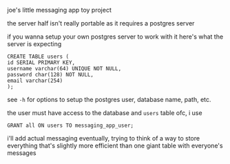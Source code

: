 joe's little messaging app toy project

the server half isn't really portable as it requires a postgres server

if you wanna setup your own postgres server to work with it here's what the server is expecting

```
CREATE TABLE users (
id SERIAL PRIMARY KEY,
username varchar(64) UNIQUE NOT NULL,
password char(128) NOT NULL,
email varchar(254)
);
```

see `-h` for options to setup the postgres user, database name, path, etc.

the user must have access to the database and `users` table ofc, i use 

```
GRANT all ON users TO messaging_app_user;
```

i'll add actual messaging eventually, trying to think of a way to store everything that's slightly more efficient than one giant table with everyone's messages

